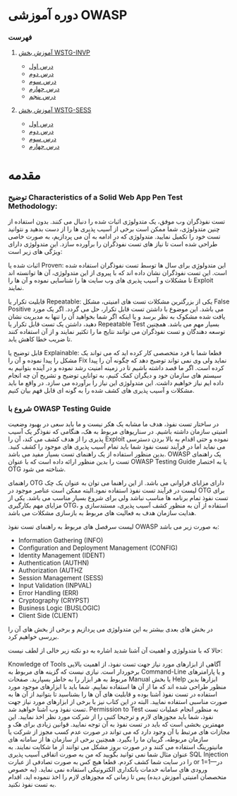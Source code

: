 
# دوره آموزشی OWASP
### فهرست 
  1. [آموزش بخش WSTG-INVP](#variables)    
  
     * [درس اول](https://github.com/BugHunter021/penetration-test/tree/main/learn/persian/WSTG-INVP/leeson-1) 
     * [درس دوم](https://github.com/BugHunter021/penetration-test/tree/main/learn/persian/WSTG-INVP/leeson-2)  
     * [درس سوم](https://github.com/BugHunter021/penetration-test/tree/main/learn/persian/WSTG-INVP/leeson-3)  
     * [درس چهارم](https://github.com/BugHunter021/penetration-test/tree/main/learn/persian/WSTG-INVP/leeson-4)   
     * [درس پنجم](https://github.com/BugHunter021/penetration-test/tree/main/learn/persian/WSTG-INVP/leeson-5)    


  
  2. [آموزش بخش WSTG-SESS](#variables)     
     * [درس اول](https://github.com/BugHunter021/penetration-test/tree/main/learn/persian/WSTG-SESS/leeson-1)  
     * [درس دوم](https://github.com/BugHunter021/penetration-test/tree/main/learn/persian/WSTG-SESS/leeson-2)   
     * [درس سوم](https://github.com/BugHunter021/penetration-test/tree/main/learn/persian/WSTG-SESS/leeson-3)        
     * [درس چهارم](https://github.com/BugHunter021/penetration-test/tree/main/learn/persian/WSTG-SESS/leeson-4)        

# مقدمه

### توضیح Characteristics of a Solid Web App Pen Test Methodology:

تست نفوذگران وب موفق، یک متدولوژی اثبات شده را دنبال می کنند. بدون استفاده از چنین متدولوژی، شما ممکن است برخی از آسیب پذیری ها را از دست بدهید و نتوانید تست خود را تکمیل نمایید. متدولوژی که در ادامه به آن می پردازیم، به صورت خاصی طراحی شده است تا نیاز های تست نفوذگران را برآورده سازد. این متدولوژی دارای ویژگی های زیر است:

اثبات شده یا Proven: این متدولوژِی برای سال ها توسط تست نفوذگران استفاده شده است. این تست نفوذگران نشان داده اند که با پیروی از این متدولوژی، آن ها توانسته اند تا مشکلات و آسیب پذیری های وب سایت ها را شناسایی نموده و آن ها را Exploit نمایند.

قابلیت تکرار یا Repeatable: یکی از بزرگترین مشکلات تست های امنیتی، مشکل False Positive می باشد. این موضوع با داشتن تست قابل تکرار، حل می گردد. اگر یک مورد یافت شده مشکوک به نظر برسد و یا اینکه اگر شما بخواهید آن را تنها به مدیریت نشان دهید، داشتن یک تست قابل تکرار یا Repeatable Test بسیار مهم می باشد. همچنین توسعه دهندگان و تست نفوذگران می توانند نتایج ما را تکثیر نمایند و از آن استفاده کنند تا ضریب خطا کاهش یابد.

قابل توضیح یا Explainable: قطعا شما با فرد متخصصی کار کرده اید که می تواند یک مشکل را پیدا نموده و آن را Fix نماید ولی وی نمی تواند توضیح دهد که چگونه آن را پیدا کرده است. اگر ما قصد داشته باشیم تا در زمینه امنیت رشد نموده و در آینده بتوانیم به سیستم های سازمان خود و دیگران کمک کنیم، به توانایی توضیح و تشریح آن چه انجام داده ایم نیاز خواهیم داشت. این متدولوژی این نیاز را برآورده می سازد. در واقع ما باید مشکلات و آسیب پذیری های کشف شده را به گونه ای قابل فهم بیان کنیم.


### شروع با OWASP Testing Guide

در ساختار تست نفوذ، هدف ما مشابه یک هکر نیست و ما باید سعی در بهبود وضعیت امنیتی سازمان داشته باشیم. در سناریوهای مربوط به هک، هنگامی که نفوذگر یک آسیب پذیری را از هدف کشف می کند، آن را Exploit نموده و حتی اقدام به بالا بردن دسترسی می نماید اما در فرآیند تست نفوذ شما باید تمام آسیب پذیری های موجود را کشف کنید. بدین منظور استفاده از یک راهنمای تست بسیار مفید می باشد. OWASP یک راهنمای تست را بدین منظور ارائه داده است که با عنوان OWASP Testing Guide یا به اختصار OTG شناخته می شود.

راهنمای OTG دارای مزایای فراوانی می باشد. از این راهنما می توان به عنوان یک چک لیست در فرآیند تست نفوذ استفاده نمود.البته ممکن است عناصر موجود در OTG برای تست نفوذ تمام برنامه ها مناسب نباشد ولی برای شروع بسیار مناسب می باشد. یکی از مزایای مهم بکارگیری OTG، استفاده از آن به منظور کشف آسیب پذیری، مستندسازی و هدایت سازمان هدف به فعالیت های مربوط به بازسازی مشکلات می باشد.

لیست سرفصل های مربوط به راهنمای تست نفوذ OWASP به صورت زیر می باشد:

* Information Gathering (INFO)
* Configuration and Deployment Management (CONFIG)
* Identity Management (IDENT)
* Authentication (AUTHN)
* Authorization (AUTHZ
* Session Management (SESS)
* Input Validation (INPVAL)
* Error Handling (ERR)
* Cryptography (CRYPST)
* Business Logic (BUSLOGIC)
* Client Side (CLIENT)

در بخش های بعدی بیشتر به این متدولوژی می پردازیم و برخی از بخش های آن را بررسی خواهیم کرد.

حالا که با متدولوژی و اهمیت آن آشنا شدید اشاره به دو نکته زیر خالی از لطف نیست:

Knowledge of Tools
آگاهی از ابزارهای مورد نیاز جهت تست نفوذ، از اهمیت بالایی برخوردار است. نیازی نیست که گزینه های مربوط به Command-Line و یا پارامترهای مربوط به هر ابزار را به خاطر بسپارید. صفحات Manual یا بخش Help ابزارها بدین منظور طراحی شده اند که ما از آن ها استفاده نماییم. شما باید با ابزارهای موجود مورد استفاده در تست نفوذ آشنا بوده و قابلیت های آن ها را بشناسید تا بتوانید از آن ها به صورت مناسبی استفاده نمایید. البته در این کتاب نیز با برخی از ابزارهای مورد نیاز جهت تست نفوذ وب آشنا خواهید شد.
Permission to Test
به منظور انجام عملیات تست نفوذ، شما باید مجوزهای لازم و ترجیحا کتبی را از شرکت مورد نظر اخذ نمایید. این مهمترین بخشی است که باید در تست نفوذ به آن توجه نمایید. قوانین زیادی برای هک و مجازات های مرتبط با آن وجود دارد که می تواند در صورت عدم کسب مجوز از شرکت یا سازمان مربوطه، گریبان ما را بگیرد. همچنین برخی از سازمان ها از سامانه های مانیتورینگ استفاده می کنند و در صورت بروز مشکل می توانند از ما شکایت نمایند. به عنوان مثال شما نمی توانید بگویید که من به صورت اتفاقی آسیب پذیری SQL Injection را در سایت شما کشف کردم. قطعا هیچ کس به صورت تصادفی از عبارت or 1=1—در ورودی های سامانه خدمات بانکداری الکترونیکی استفاده نمی نماید. (به خصوص متخصصان امنیتی آموزش دیده)
پس تا زمانی که مجوزهای لازم را اخذ ننموده اید، اقدام به تست نفوذ نکنید.
